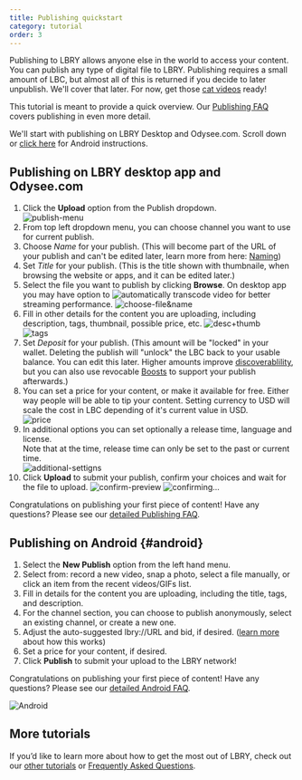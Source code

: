 ```yaml
---
title: Publishing quickstart
category: tutorial
order: 3
---
```


Publishing to LBRY allows anyone else in the world to access your content. You can publish any type of digital file to LBRY. Publishing requires a small amount of LBC, but almost all of this is returned if you decide to later unpublish. We'll cover that later. For now, get those [cat videos](https://odysee.com/$/top?name=cats) ready!

This tutorial is meant to provide a quick overview. Our [Publishing FAQ](/faq/how-to-publish) covers publishing in even more detail.

We'll start with publishing on LBRY Desktop and Odysee.com. Scroll down or [click here](#android) for Android instructions.

## Publishing on LBRY desktop app and Odysee.com
1. Click the **Upload** option from the Publish dropdown.  
![publish-menu](https://spee.ch/2/73d8c9c9e2267c62.png)  
1. From top left dropdown menu, you can choose channel you want to use for current publish.
1. Choose *Name* for your publish. (This will become part of the URL of your publish and can't be edited later, learn more from here: [Naming](/faq/naming))
1. Set *Title* for your publish. (This is the title shown with thumbnaile, when browsing the website or apps, and it can be edited later.)
1. Select the file you want to publish by clicking **Browse**. On desktop app you may have option to ![automatically transcode](/faq/video-publishing-guide#automatic) video for better streaming performance.
![choose-file&name](https://spee.ch/6/2b648d023e2bd64c.png)
1. Fill in other details for the content you are uploading, including description, tags, thumbnail, possible price, etc. 
![desc+thumb](https://spee.ch/b/19415056ee007623.png)  
![tags](https://spee.ch/d/fbcd0d4f89caa300.png)  
1. Set *Deposit* for your publish. (This amount will be "locked" in your wallet. Deleting the publish will "unlock" the LBC back to your usable balance. You can edit this later. Higher amounts improve [discoverablility](faq/trending), but you can also use revocable [Boosts](/faq/tipping) to support your publish afterwards.)  
1. You can set a price for your content, or make it available for free. Either way people will be able to tip your content.
Setting currency to USD will scale the cost in LBC depending of it's current value in USD.   
![price](https://spee.ch/f/8c23145c5e15dad5.png)
1. In additional options you can set optionally a release time, language and license.  
Note that at the time, release time can only be set to the past or current time.  
![additional-settigns](https://spee.ch/3/c05592cc3d91e7a4.png)
1. Click **Upload** to submit your publish, confirm your choices and wait for the file to upload. 
![confirm-preview](https://spee.ch/d/231488c4ad3b01c1.png)
![confirming...](https://spee.ch/4/52c8df708a73e2b5.png)



Congratulations on publishing your first piece of content! Have any questions? Please see our [detailed Publishing FAQ](/faq/how-to-publish).

## Publishing on Android  {#android}
1. Select the **New Publish** option from the left hand menu.
1. Select from: record a new video, snap a photo, select a file manually, or click an item from the recent videos/GIFs list.
1. Fill in details for the content you are uploading, including the title, tags, and description.  
1. For the channel section, you can choose to publish anonymously, select an existing channel, or create a new one.
1. Adjust the auto-suggested lbry://URL and bid, if desired. ([learn more](/faq/naming) about how this works)
1. Set a price for your content, if desired.
1. Click **Publish** to submit your upload to the LBRY network!

Congratulations on publishing your first piece of content! Have any questions? Please see our [detailed Android FAQ](/faq/android-basics).

![Android](https://spee.ch/9/android-publish-1.png)

## More tutorials

If you’d like to learn more about how to get the most out of LBRY, check out our [other tutorials](https://lbry.com/faq?category=tutorial) or [Frequently Asked Questions](https://lbry.com/faq).
